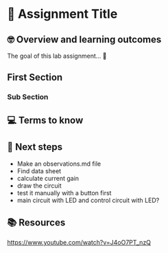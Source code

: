 # :robot: Assignment Title 

## 🤓 Overview and learning outcomes 

The goal of this lab assignment... 🚀

## First Section

### Sub Section

## 💻 Terms to know

## 📝 Next steps

- Make an observations.md file
- Find data sheet
- calculate current gain
- draw the circuit
- test it manually with a button first
- main circuit with LED and control circuit with LED?

## 📚  Resources 

https://www.youtube.com/watch?v=J4oO7PT_nzQ
